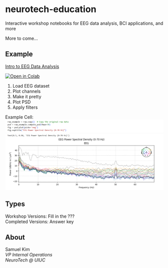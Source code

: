 # neurotech-education
Interactive workshop notebooks for EEG data analysis, BCI applications, and more  

More to come...

## Example

[Intro to EEG Data Analysis](/completed_versions/Intro_to_EEG_Data_Analysis.ipynb)  

[![Open in Colab](https://colab.research.google.com/assets/colab-badge.svg)](https://colab.research.google.com/github/YungPyung/neurotech-education/blob/main/completed_versions/Intro_to_EEG_Data_Analysis.ipynb)
1. Load EEG dataset
2. Plot channels
3. Make it pretty
4. Plot PSD
5. Apply filters

Example Cell:
![](/example_cell.png)

## Types
Workshop Versions: Fill in the ???  
Completed Versions: Answer key

## About
Samuel Kim  
_VP Internal Operations_  
_NeuroTech @ UIUC_
